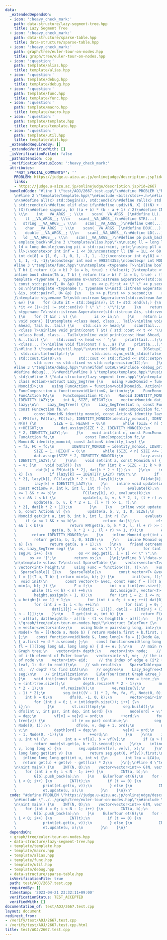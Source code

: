 ```yaml
---
data:
  _extendedDependsOn:
  - icon: ':heavy_check_mark:'
    path: data-structure/lazy-segment-tree.hpp
    title: Lazy Segment Tree
  - icon: ':heavy_check_mark:'
    path: data-structure/sparse-table.hpp
    title: data-structure/sparse-table.hpp
  - icon: ':heavy_check_mark:'
    path: graph/tree/euler-tour-on-nodes.hpp
    title: graph/tree/euler-tour-on-nodes.hpp
  - icon: ':question:'
    path: template/alias.hpp
    title: template/alias.hpp
  - icon: ':question:'
    path: template/debug.hpp
    title: template/debug.hpp
  - icon: ':question:'
    path: template/func.hpp
    title: template/func.hpp
  - icon: ':question:'
    path: template/macro.hpp
    title: template/macro.hpp
  - icon: ':question:'
    path: template/template.hpp
    title: template/template.hpp
  - icon: ':question:'
    path: template/util.hpp
    title: template/util.hpp
  _extendedRequiredBy: []
  _extendedVerifiedWith: []
  _isVerificationFailed: false
  _pathExtension: cpp
  _verificationStatusIcon: ':heavy_check_mark:'
  attributes:
    '*NOT_SPECIAL_COMMENTS*': ''
    PROBLEM: https://judge.u-aizu.ac.jp/onlinejudge/description.jsp?id=2667
    links:
    - https://judge.u-aizu.ac.jp/onlinejudge/description.jsp?id=2667
  bundledCode: "#line 1 \"test/AOJ/2667.test.cpp\"\n#define PROBLEM \"https://judge.u-aizu.ac.jp/onlinejudge/description.jsp?id=2667\"\
    \n#line 2 \"template/template.hpp\"\n#include <bits/stdc++.h>\n#line 3 \"template/macro.hpp\"\
    \n\n#define all(x) std::begin(x), std::end(x)\n#define rall(x) std::rbegin(x),\
    \ std::rend(x)\n#define elif else if\n#define updiv(N, X) (((N) + (X) - (1)) /\
    \ (X))\n#define sigma(a, b) ((a + b) * (b - a + 1) / 2)\n#define INT(...)    \
    \ \\\n    int __VA_ARGS__; \\\n    scan(__VA_ARGS__)\n#define LL(...)     \\\n\
    \    ll __VA_ARGS__; \\\n    scan(__VA_ARGS__)\n#define STR(...)        \\\n \
    \   string __VA_ARGS__; \\\n    scan(__VA_ARGS__)\n#define CHR(...)      \\\n\
    \    char __VA_ARGS__; \\\n    scan(__VA_ARGS__)\n#define DOU(...)        \\\n\
    \    double __VA_ARGS__; \\\n    scan(__VA_ARGS__)\n#define LD(...)     \\\n \
    \   ld __VA_ARGS__; \\\n    scan(__VA_ARGS__)\n#define pb push_back\n#define eb\
    \ emplace_back\n#line 3 \"template/alias.hpp\"\n\nusing ll = long long;\nusing\
    \ ld = long double;\nusing pii = std::pair<int, int>;\nusing pll = std::pair<ll,\
    \ ll>;\nconstexpr int inf = 1 << 30;\nconstexpr ll INF = 1LL << 60;\nconstexpr\
    \ int dx[8] = {1, 0, -1, 0, 1, -1, 1, -1};\nconstexpr int dy[8] = {0, 1, 0, -1,\
    \ 1, 1, -1, -1};\nconstexpr int mod = 998244353;\nconstexpr int MOD = 1e9 + 7;\n\
    #line 3 \"template/func.hpp\"\n\ntemplate <typename T>\ninline bool chmax(T& a,\
    \ T b) { return ((a < b) ? (a = b, true) : (false)); }\ntemplate <typename T>\n\
    inline bool chmin(T& a, T b) { return ((a > b) ? (a = b, true) : (false)); }\n\
    template <typename T, typename U>\nstd::ostream &operator<<(std::ostream &os,\
    \ const std::pair<T, U> &p) {\n    os << p.first << \" \" << p.second;\n    return\
    \ os;\n}\ntemplate <typename T, typename U>\nstd::istream &operator>>(std::istream\
    \ &is, std::pair<T, U> &p) {\n    is >> p.first >> p.second;\n    return is;\n\
    }\ntemplate <typename T>\nstd::ostream &operator<<(std::ostream &os, const std::vector<T>\
    \ &v) {\n    for (auto it = std::begin(v); it != std::end(v);) {\n        os <<\
    \ *it << ((++it) != std::end(v) ? \" \" : \"\");\n    }\n    return os;\n}\ntemplate\
    \ <typename T>\nstd::istream &operator>>(std::istream &is, std::vector<T> &v)\
    \ {\n    for (T &in : v) {\n        is >> in;\n    }\n    return is;\n}\ninline\
    \ void scan() {}\ntemplate <class Head, class... Tail>\ninline void scan(Head\
    \ &head, Tail &...tail) {\n    std::cin >> head;\n    scan(tail...);\n}\ntemplate\
    \ <class T>\ninline void print(const T &t) { std::cout << t << '\\n'; }\ntemplate\
    \ <class Head, class... Tail>\ninline void print(const Head &head, const Tail\
    \ &...tail) {\n    std::cout << head << ' ';\n    print(tail...);\n}\ntemplate\
    \ <class... T>\ninline void fin(const T &...a) {\n    print(a...);\n    exit(0);\n\
    }\n#line 3 \"template/util.hpp\"\n\nstruct IOSetup {\n    IOSetup() {\n      \
    \  std::cin.tie(nullptr);\n        std::ios::sync_with_stdio(false);\n       \
    \ std::cout.tie(0);\n        std::cout << std::fixed << std::setprecision(12);\n\
    \        std::cerr << std::fixed << std::setprecision(12);\n    }\n} IOSetup;\n\
    #line 3 \"template/debug.hpp\"\n\n#ifdef LOCAL\n#include <debug_print.hpp>\n#else\n\
    #define debug(...)\n#endif\n#line 8 \"template/template.hpp\"\nusing namespace\
    \ std;\n#line 3 \"data-structure/lazy-segment-tree.hpp\"\n\ntemplate <class Monoid,\
    \ class Action>\nstruct Lazy_SegTree {\n    using FuncMonoid = function<Monoid(Monoid,\
    \ Monoid)>;\n    using FuncAction = function<void(Monoid&, Action)>;\n    using\
    \ FuncComposition = function<void(Action&, Action)>;\n    FuncMonoid FM;\n   \
    \ FuncAction FA;\n    FuncComposition FC;\n    Monoid IDENTITY_MONOID;\n    Action\
    \ IDENTITY_LAZY;\n    int N, SIZE, HEIGHT;\n    vector<Monoid> dat;\n    vector<Action>\
    \ lazy;\n\n    Lazy_SegTree() {}\n    Lazy_SegTree(int n, const FuncMonoid fm,\
    \ const FuncAction fa,\n                 const FuncComposition fc,\n         \
    \        const Monoid& identity_monoid, const Action& identity_lazy)\n       \
    \ : FM(fm), FA(fa), FC(fc), IDENTITY_MONOID(identity_monoid), IDENTITY_LAZY(identity_lazy),\
    \ N(n) {\n        SIZE = 1, HEIGHT = 0;\n        while (SIZE < n) SIZE <<= 1,\
    \ ++HEIGHT;\n        dat.assign(SIZE * 2, IDENTITY_MONOID);\n        lazy.assign(SIZE\
    \ * 2, IDENTITY_LAZY);\n    }\n    void init(int n, const FuncMonoid fm, const\
    \ FuncAction fa,\n              const FuncComposition fc,\n              const\
    \ Monoid& identity_monoid, const Action& identity_lazy) {\n        FM = fm, FA\
    \ = fa, FC = fc;\n        IDENTITY_MONOID = identity_monoid, IDENTITY_LAZY = identity_lazy;\n\
    \        SIZE = 1, HEIGHT = 0;\n        while (SIZE < n) SIZE <<= 1, ++HEIGHT;\n\
    \        dat.assign(SIZE * 2, IDENTITY_MONOID);\n        lazy.assign(SIZE * 2,\
    \ IDENTITY_LAZY);\n    }\n\n    void set(int a, const Monoid& v) { dat[a + SIZE]\
    \ = v; }\n    void build() {\n        for (int k = SIZE - 1; k > 0; --k)\n   \
    \         dat[k] = FM(dat[k * 2], dat[k * 2 + 1]);\n    }\n\n    inline void evaluate(int\
    \ k) {\n        if (lazy[k] == IDENTITY_LAZY) return;\n        if (k < SIZE) FC(lazy[k\
    \ * 2], lazy[k]), FC(lazy[k * 2 + 1], lazy[k]);\n        FA(dat[k], lazy[k]);\n\
    \        lazy[k] = IDENTITY_LAZY;\n    }\n    inline void update(int a, int b,\
    \ const Action& v, int k, int l, int r) {\n        evaluate(k);\n        if (a\
    \ <= l && r <= b)\n            FC(lazy[k], v), evaluate(k);\n        else if (a\
    \ < r && l < b) {\n            update(a, b, v, k * 2, l, (l + r) >> 1);\n    \
    \        update(a, b, v, k * 2 + 1, (l + r) >> 1, r);\n            dat[k] = FM(dat[k\
    \ * 2], dat[k * 2 + 1]);\n        }\n    }\n    inline void update(int a, int\
    \ b, const Action& v) {\n        update(a, b, v, 1, 0, SIZE);\n    }\n\n    inline\
    \ Monoid get(int a, int b, int k, int l, int r) {\n        evaluate(k);\n    \
    \    if (a <= l && r <= b)\n            return dat[k];\n        else if (a < r\
    \ && l < b)\n            return FM(get(a, b, k * 2, l, (l + r) >> 1),\n      \
    \                get(a, b, k * 2 + 1, (l + r) >> 1, r));\n        else\n     \
    \       return IDENTITY_MONOID;\n    }\n    inline Monoid get(int a, int b) {\n\
    \        return get(a, b, 1, 0, SIZE);\n    }\n    inline Monoid operator[](int\
    \ a) {\n        return get(a, a + 1);\n    }\n\n    friend ostream& operator<<(ostream&\
    \ os, Lazy_SegTree seg) {\n        os << \"[ \";\n        for (int i = 0; i <\
    \ seg.N; i++) {\n            os << seg.get(i, i + 1) << \" \";\n        }\n  \
    \      os << ']';\n        return os;\n    }\n};\n#line 3 \"data-structure/sparse-table.hpp\"\
    \n\ntemplate <class T>\nstruct SparseTable {\n    vector<vector<T>> dat;\n   \
    \ vector<int> height;\n    using Func = function<T(T, T)>;\n    Func F;\n\n  \
    \  SparseTable() {}\n    SparseTable(\n        const vector<T> &vec, const Func\
    \ f = [](T a, T b) { return min(a, b); }) {\n        init(vec, f);\n    }\n  \
    \  void init(\n        const vector<T> &vec, const Func f = [](T a, T b) { return\
    \ min(a, b); }) {\n        F = f;\n        int n = (int)vec.size(), h = 0;\n \
    \       while ((1 << h) < n) ++h;\n        dat.assign(h, vector<T>(1 << h));\n\
    \        height.assign(n + 1, 0);\n        for (int i = 2; i <= n; i++) height[i]\
    \ = height[i >> 1] + 1;\n        for (int i = 0; i < n; ++i) dat[0][i] = vec[i];\n\
    \        for (int i = 1; i < h; ++i)\n            for (int j = 0; j < n; ++j)\n\
    \                dat[i][j] = F(dat[i - 1][j], dat[i - 1][min(j + (1 << (i - 1)),\
    \ n - 1)]);\n    }\n\n    T get(int a, int b) {\n        return F(dat[height[b\
    \ - a]][a], dat[height[b - a]][b - (1 << height[b - a])]);\n    }\n};\n#line 5\
    \ \"graph/tree/euler-tour-on-nodes.hpp\"\n\nstruct EulerTour {\n    using Graph\
    \ = vector<vector<int>>;\n    using Node = pair<long long, int>;\n    const function<Node(Node,\
    \ Node)> fm = [](Node a, Node b) { return Node(a.first + b.first, a.second + b.second);\
    \ };\n    const function<void(Node &, long long)> fa = [](Node &a, long long d)\
    \ { a.first += d * a.second; };\n    const function<void(long long &, long long)>\
    \ fl = [](long long &d, long long e) { d += e; };\n\n    // main results\n   \
    \ Graph tree;\n    vector<int> depth;\n    vector<int> node;    // the node-number\
    \ of i-th element of Euler-tour\n    vector<int> vf, ve;  // the index of Euler-tour\
    \ of node v\n    vector<int> eid;     // the index of edge e (i*2 + (0: dir to\
    \ leaf, 1: dir to root))\n\n    // sub results\n    SparseTable<pair<int, int>>\
    \ st;  // depth (to find LCA)\n\n    // segtree\n    Lazy_SegTree<Node, long long>\
    \ seg;\n\n    // initialization\n    EulerTour(const Graph &tree_) { init(tree_);\
    \ }\n    void init(const Graph &tree_) {\n        tree = tree_;\n        int V\
    \ = (int)tree.size();\n        depth.resize(V * 2 - 1);\n        node.resize(V\
    \ * 2 - 1);\n        vf.resize(V);\n        ve.resize(V);\n        eid.resize((V\
    \ - 1) * 2);\n        seg.init((V - 1) * 2, fm, fa, fl, Node(0, 0), 0);\n    \
    \    int k = 0;\n        dfs(0, -1, 0, k);\n        vector<pair<int, int>> tmp(int(depth.size()));\n\
    \        for (int i = 0; i < int(depth.size()); i++) {\n            tmp[i] = {depth[i],\
    \ i};\n        }\n        st.init(tmp);\n        seg.build();\n    }\n\n    void\
    \ dfs(int v, int par, int dep, int &ord) {\n        node[ord] = v;\n        depth[ord]\
    \ = dep;\n        vf[v] = ve[v] = ord;\n        ++ord;\n        for (auto e :\
    \ tree[v]) {\n            if (e == par) continue;\n            seg.set(ord - 1,\
    \ Node(0, 1));\n            dfs(e, v, dep + 1, ord);\n            node[ord] =\
    \ v;\n            depth[ord] = dep;\n            ve[v] = ord;\n            seg.set(ord\
    \ - 1, Node(0, -1));\n            ++ord;\n        }\n    }\n\n    inline int LCA(int\
    \ u, int v) {\n        int a = vf[u], b = vf[v];\n        if (a > b) swap(a, b);\n\
    \        return node[st.get(a, b + 1).second];\n    }\n\n    inline void update(int\
    \ v, long long x) {\n        seg.update(vf[v], ve[v], x);\n    }\n\n    inline\
    \ long long get(int v) {\n        return seg.get(0, vf[v]).first;\n    }\n\n \
    \   inline long long get(int u, int v) {\n        int lca = LCA(u, v);\n     \
    \   return get(u) + get(v) - get(lca) * 2;\n    }\n};\n#line 4 \"test/AOJ/2667.test.cpp\"\
    \n\nint main() {\n    INT(N, Q);\n    vector<vector<int>> G(N, vector<int>(0));\n\
    \    for (int i = 0; i < N - 1; i++) {\n        INT(a, b);\n        G[a].push_back(b);\n\
    \        G[b].push_back(a);\n    }\n    EulerTour et(G);\n    for (int i = 0;\
    \ i < Q; i++) {\n        INT(t);\n        if (t == 0) {\n            INT(u, v);\n\
    \            print(et.get(u, v));\n        } else {\n            INT(u, x);\n\
    \            et.update(u, x);\n        }\n    }\n}\n"
  code: "#define PROBLEM \"https://judge.u-aizu.ac.jp/onlinejudge/description.jsp?id=2667\"\
    \n#include \"../../graph/tree/euler-tour-on-nodes.hpp\"\n#include \"../../template/template.hpp\"\
    \n\nint main() {\n    INT(N, Q);\n    vector<vector<int>> G(N, vector<int>(0));\n\
    \    for (int i = 0; i < N - 1; i++) {\n        INT(a, b);\n        G[a].push_back(b);\n\
    \        G[b].push_back(a);\n    }\n    EulerTour et(G);\n    for (int i = 0;\
    \ i < Q; i++) {\n        INT(t);\n        if (t == 0) {\n            INT(u, v);\n\
    \            print(et.get(u, v));\n        } else {\n            INT(u, x);\n\
    \            et.update(u, x);\n        }\n    }\n}"
  dependsOn:
  - graph/tree/euler-tour-on-nodes.hpp
  - data-structure/lazy-segment-tree.hpp
  - template/template.hpp
  - template/macro.hpp
  - template/alias.hpp
  - template/func.hpp
  - template/util.hpp
  - template/debug.hpp
  - data-structure/sparse-table.hpp
  isVerificationFile: true
  path: test/AOJ/2667.test.cpp
  requiredBy: []
  timestamp: '2023-04-21 23:32:11+09:00'
  verificationStatus: TEST_ACCEPTED
  verifiedWith: []
documentation_of: test/AOJ/2667.test.cpp
layout: document
redirect_from:
- /verify/test/AOJ/2667.test.cpp
- /verify/test/AOJ/2667.test.cpp.html
title: test/AOJ/2667.test.cpp
---
```

